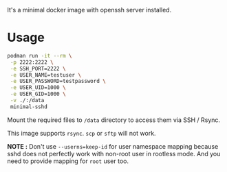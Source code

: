 It's a minimal docker image with openssh server installed.

# Usage

```bash
podman run -it --rm \
 -p 2222:2222 \
 -e SSH_PORT=2222 \
 -e USER_NAME=testuser \
 -e USER_PASSWORD=testpassword \
 -e USER_UID=1000 \
 -e USER_GID=1000 \
 -v ./:/data
 minimal-sshd
```

Mount the required files to `/data` directory to access them via SSH / Rsync.

This image supports `rsync`. `scp` or `sftp` will not work.

**NOTE :** Don't use `--userns=keep-id` for user namespace mapping because sshd does not perfectly work with non-root
user in rootless mode.
And you need to provide mapping for `root` user too.